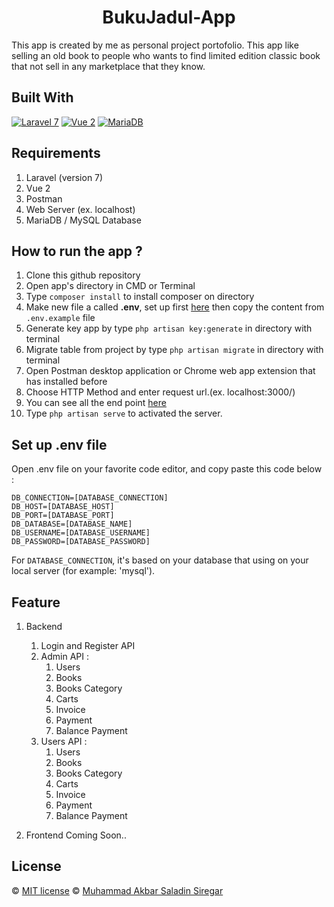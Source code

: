 <h1 align="center">BukuJadul-App</h1>

This app is created by me as personal project portofolio. This app like selling an old book to people who wants to find limited edition classic book that not sell in any marketplace that they know.

## Built With

[![Laravel 7](https://img.shields.io/badge/Laravel-7.x-red.svg?style=rounded-square)](https://laravel.com/docs/7.x)
[![Vue 2](https://img.shields.io/badge/Vue-2.x-green.svg?style=rounded-square)](https://vuejs.org/guide/introduction.html)
[![MariaDB](https://img.shields.io/badge/MariaDB-v.11.x-orange.svg?style=rounded-square)](https://mariadb.org/download/)


## Requirements

1. Laravel (version 7)
2. Vue 2
3. Postman
4. Web Server (ex. localhost)
5. MariaDB / MySQL Database

## How to run the app ?

1. Clone this github repository
2. Open app's directory in CMD or Terminal
3. Type `composer install` to install composer on directory
4. Make new file a called **.env**, set up first [here](#set-up-env-file) then copy the content from `.env.example` file
5. Generate key app by type `php artisan key:generate` in directory with terminal
6. Migrate table from project by type `php artisan migrate` in directory with terminal
7. Open Postman desktop application or Chrome web app extension that has installed before
8. Choose HTTP Method and enter request url.(ex. localhost:3000/)
9. You can see all the end point [here](https://documenter.getpostman.com/view/14780095/2sAYJ6Ayk4)
10. Type `php artisan serve` to activated the server.

## Set up .env file

Open .env file on your favorite code editor, and copy paste this code below :

```
DB_CONNECTION=[DATABASE_CONNECTION]
DB_HOST=[DATABASE_HOST]
DB_PORT=[DATABASE_PORT]
DB_DATABASE=[DATABASE_NAME]
DB_USERNAME=[DATABASE_USERNAME]
DB_PASSWORD=[DATABASE_PASSWORD]
```

For `DATABASE_CONNECTION`, it's based on your database that using on your local server (for example: 'mysql').

## Feature

1. Backend
    1. Login and Register API
    2. Admin API :
        1. Users
        2. Books
        3. Books Category
        4. Carts
        5. Invoice
        6. Payment
        7. Balance Payment   
    3. Users API :
        1. Users
        2. Books
        3. Books Category
        4. Carts
        5. Invoice
        6. Payment
        7. Balance Payment 

2. Frontend
Coming Soon..

## License

© [MIT license](https://opensource.org/licenses/MIT)
© [Muhammad Akbar Saladin Siregar](https://github.com/akbarsaladin36/)


